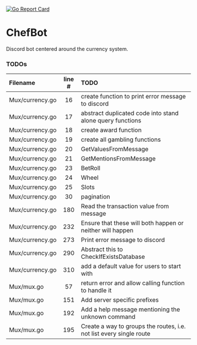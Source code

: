 [![Go Report Card](https://goreportcard.com/badge/github.com/santichu95/ChefBot)](https://goreportcard.com/report/github.com/santichu95/ChefBot)

# ChefBot
Discord bot centered around the currency system.
### TODOs
| Filename | line # | TODO
|:------|:------:|:------
| Mux/currency.go | 16 | create function to print error message to discord
| Mux/currency.go | 17 | abstract duplicated code into stand alone query functions
| Mux/currency.go | 18 | create award function
| Mux/currency.go | 19 | create all gambling functions
| Mux/currency.go | 20 | GetValuesFromMessage
| Mux/currency.go | 21 | GetMentionsFromMessage
| Mux/currency.go | 23 | BetRoll
| Mux/currency.go | 24 | Wheel
| Mux/currency.go | 25 | Slots
| Mux/currency.go | 30 | pagination
| Mux/currency.go | 180 | Read the transaction value from message
| Mux/currency.go | 232 | Ensure that these will both happen or neither will happen
| Mux/currency.go | 273 | Print error message to discord
| Mux/currency.go | 290 | Abstract this to CheckIfExistsDatabase
| Mux/currency.go | 310 | add a default value for users to start with
| Mux/mux.go | 57 | return error and allow calling function to handle it
| Mux/mux.go | 151 | Add server specific prefixes
| Mux/mux.go | 192 | Add a help message mentioning the unknown command
| Mux/mux.go | 195 | Create a way to groups the routes, i.e. not list every single route
